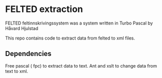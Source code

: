 # FELTED extraction
FELTED feltinnskrivingssystem was a system written in Turbo Pascal by Håvard Hjulstad

This repo contains code to extract data from felted to xml files.

## Dependencies
Free pascal ( fpc) to extract data to text. 
Ant and xslt to change data from text to xml.
